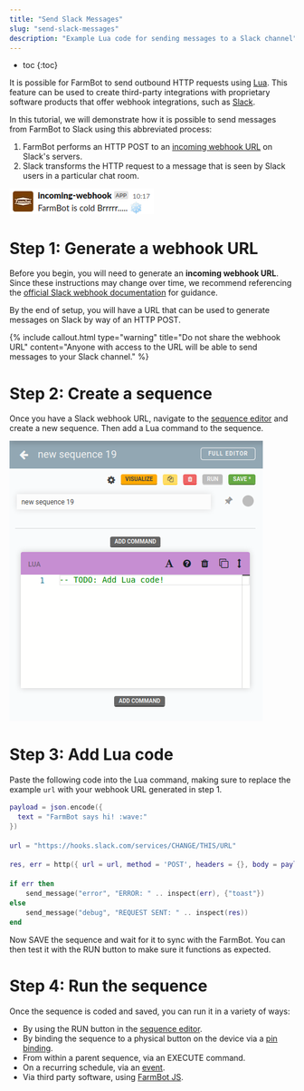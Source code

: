 ```yaml
---
title: "Send Slack Messages"
slug: "send-slack-messages"
description: "Example Lua code for sending messages to a Slack channel"
---
```


* toc
{:toc}

It is possible for FarmBot to send outbound HTTP requests using [Lua](../../lua.md). This feature can be used to create third-party integrations with proprietary software products that offer webhook integrations, such as [Slack](https://slack.com/).

In this tutorial, we will demonstrate how it is possible to send messages from FarmBot to Slack using this abbreviated process:

1. FarmBot performs an HTTP POST to an [incoming webhook URL](https://en.wikipedia.org/wiki/Webhook) on Slack's servers.
2. Slack transforms the HTTP request to a message that is seen by Slack users in a particular chat room.

![Screenshot of Slack chat message sent by FarmBot](_images/slack_message.png)

# Step 1: Generate a webhook URL

Before you begin, you will need to generate an **incoming webhook URL**. Since these instructions may change over time, we recommend referencing the [official Slack webhook documentation](https://api.slack.com/messaging/webhooks) for guidance.

By the end of setup, you will have a URL that can be used to generate messages on Slack by way of an HTTP POST.

{%
include callout.html
type="warning"
title="Do not share the webhook URL"
content="Anyone with access to the URL will be able to send messages to your Slack channel."
%}

# Step 2: Create a sequence

Once you have a Slack webhook URL, navigate to the [sequence editor](https://software.farm.bot/docs/sequences) and create a new sequence. Then add a <span class="fb-step fb-lua">Lua</span> command to the sequence.

![A sequence with an empty Lua block](_images/empty_lua_sequence.png)

# Step 3: Add Lua code

Paste the following code into the Lua command, making sure to replace the example `url` with your webhook URL generated in step 1.

```lua
payload = json.encode({
  text = "FarmBot says hi! :wave:"
})

url = "https://hooks.slack.com/services/CHANGE/THIS/URL"

res, err = http({ url = url, method = 'POST', headers = {}, body = payload })

if err then
    send_message("error", "ERROR: " .. inspect(err), {"toast"})
else
    send_message("debug", "REQUEST SENT: " .. inspect(res))
end
```

Now <span class="fb-button fb-green">SAVE</span> the sequence and wait for it to sync with the FarmBot. You can then test it with the <span class="fb-button fb-orange">RUN</span> button to make sure it functions as expected.

# Step 4: Run the sequence

Once the sequence is coded and saved, you can run it in a variety of ways:

* By using the <span class="fb-button fb-orange">RUN</span> button in the [sequence editor](https://software.farm.bot/docs/sequences).
* By binding the sequence to a physical button on the device via a [pin binding](https://software.farm.bot/docs/pin-bindings).
* From within a parent sequence, via an <span class="fb-step fb-execute">EXECUTE</span> command.
* On a recurring schedule, via an [event](https://software.farm.bot/docs/events).
* Via third party software, using [FarmBot JS](https://github.com/FarmBot/farmbot-js).
